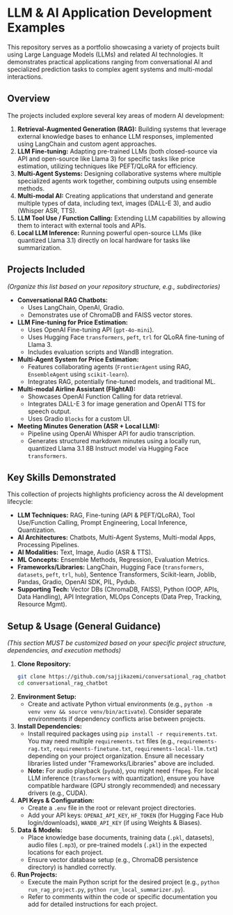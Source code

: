 # LLM & AI Application Development Examples

This repository serves as a portfolio showcasing a variety of projects built using Large Language Models (LLMs) and related AI technologies. It demonstrates practical applications ranging from conversational AI and specialized prediction tasks to complex agent systems and multi-modal interactions.

## Overview

The projects included explore several key areas of modern AI development:

1.  **Retrieval-Augmented Generation (RAG):** Building systems that leverage external knowledge bases to enhance LLM responses, implemented using LangChain and custom agent approaches.
2.  **LLM Fine-tuning:** Adapting pre-trained LLMs (both closed-source via API and open-source like Llama 3) for specific tasks like price estimation, utilizing techniques like PEFT/QLoRA for efficiency.
3.  **Multi-Agent Systems:** Designing collaborative systems where multiple specialized agents work together, combining outputs using ensemble methods.
4.  **Multi-modal AI:** Creating applications that understand and generate multiple types of data, including text, images (DALL-E 3), and audio (Whisper ASR, TTS).
5.  **LLM Tool Use / Function Calling:** Extending LLM capabilities by allowing them to interact with external tools and APIs.
6.  **Local LLM Inference:** Running powerful open-source LLMs (like quantized Llama 3.1) directly on local hardware for tasks like summarization.

## Projects Included

*(Organize this list based on your repository structure, e.g., subdirectories)*

* **Conversational RAG Chatbots:**
    * Uses LangChain, OpenAI, Gradio.
    * Demonstrates use of ChromaDB and FAISS vector stores.
* **LLM Fine-tuning for Price Estimation:**
    * Uses OpenAI Fine-tuning API (`gpt-4o-mini`).
    * Uses Hugging Face `transformers`, `peft`, `trl` for QLoRA fine-tuning of Llama 3.
    * Includes evaluation scripts and WandB integration.
* **Multi-Agent System for Price Estimation:**
    * Features collaborating agents (`FrontierAgent` using RAG, `EnsembleAgent` using `scikit-learn`).
    * Integrates RAG, potentially fine-tuned models, and traditional ML.
* **Multi-modal Airline Assistant (FlightAI):**
    * Showcases OpenAI Function Calling for data retrieval.
    * Integrates DALL-E 3 for image generation and OpenAI TTS for speech output.
    * Uses Gradio `Blocks` for a custom UI.
* **Meeting Minutes Generation (ASR + Local LLM):**
    * Pipeline using OpenAI Whisper API for audio transcription.
    * Generates structured markdown minutes using a locally run, quantized Llama 3.1 8B Instruct model via Hugging Face `transformers`.

## Key Skills Demonstrated

This collection of projects highlights proficiency across the AI development lifecycle:

* **LLM Techniques:** RAG, Fine-tuning (API & PEFT/QLoRA), Tool Use/Function Calling, Prompt Engineering, Local Inference, Quantization.
* **AI Architectures:** Chatbots, Multi-Agent Systems, Multi-modal Apps, Processing Pipelines.
* **AI Modalities:** Text, Image, Audio (ASR & TTS).
* **ML Concepts:** Ensemble Methods, Regression, Evaluation Metrics.
* **Frameworks/Libraries:** LangChain, Hugging Face (`transformers`, `datasets`, `peft`, `trl`, `hub`), Sentence Transformers, Scikit-learn, Joblib, Pandas, Gradio, OpenAI SDK, PIL, Pydub.
* **Supporting Tech:** Vector DBs (ChromaDB, FAISS), Python (OOP, APIs, Data Handling), API Integration, MLOps Concepts (Data Prep, Tracking, Resource Mgmt).

## Setup & Usage (General Guidance)

*(This section MUST be customized based on your specific project structure, dependencies, and execution methods)*

1.  **Clone Repository:**
    ```bash
    git clone https://github.com/sajjikazemi/conversational_rag_chatbot.git
    cd conversational_rag_chatbot
    ```
2.  **Environment Setup:**
    * Create and activate Python virtual environments (e.g., `python -m venv venv && source venv/bin/activate`). Consider separate environments if dependency conflicts arise between projects.
3.  **Install Dependencies:**
    * Install required packages using `pip install -r requirements.txt`. You may need multiple `requirements.txt` files (e.g., `requirements-rag.txt`, `requirements-finetune.txt`, `requirements-local-llm.txt`) depending on your project organization. Ensure all necessary libraries listed under "Frameworks/Libraries" above are included.
    * **Note:** For audio playback (`pydub`), you might need `ffmpeg`. For local LLM inference (`transformers` with quantization), ensure you have compatible hardware (GPU strongly recommended) and necessary drivers (e.g., CUDA).
4.  **API Keys & Configuration:**
    * Create a `.env` file in the root or relevant project directories.
    * Add your API keys: `OPENAI_API_KEY`, `HF_TOKEN` (for Hugging Face Hub login/downloads), `WANDB_API_KEY` (if using Weights & Biases).
5.  **Data & Models:**
    * Place knowledge base documents, training data (`.pkl`, datasets), audio files (`.mp3`), or pre-trained models (`.pkl`) in the expected locations for each project.
    * Ensure vector database setup (e.g., ChromaDB persistence directory) is handled correctly.
6.  **Run Projects:**
    * Execute the main Python script for the desired project (e.g., `python run_rag_project.py`, `python run_local_summarizer.py`).
    * Refer to comments within the code or specific documentation you add for detailed instructions for each project.
